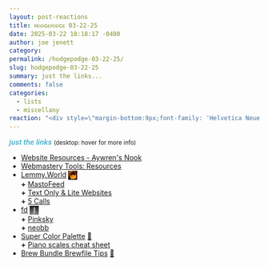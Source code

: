 ```yaml
---
layout: post-reactions
title: ʜᴏᴅɢᴇᴩᴏᴅɢᴇ 03-22-25
date: 2025-03-22 10:18:17 -0400
author: joe jenett
category: 
permalink: /hodgepodge-03-22-25/
slug: hodgepodge-03-22-25
summary: just the links...
comments: false
categories:
  - lists
  - miscellany
reaction: "<div style=\"margin-bottom:9px;font-family: 'Helvetica Neue',Helvetica,Arial,sans-serif;font-weight:600;font-size:.9rem;\">Reactions:</div><p><a href=\"https://toot.community/@jenett/114206694571487777#favorited-by-109326597713827183\"><img src=\"https://static.toot.community/cache/accounts/avatars/112/757/571/850/957/359/original/71a15e19bfc75e90.png\" alt=\"\" width=\"48\"><br><span style=\"font-size:.9rem;\">Pamela</span></a></p>"
---
```

<p><span style="font-style:italic;font-weight:600;color:#41adcc;">just the links</span> <small>(desktop: hover for more info)</small></p>
<ul class="links">
	<li><a title="Website Resources - Aywren's Nook | Gaming & Geek Blog" href="https://aywren.com/resources">Website Resources - Aywren's Nook</a></li>
	<li><a title="Lockheart Love" href="https://lockheartlove.neocities.org/webmastery/resources">Webmastery Tools: Resources</a></li>
	<li><a title="Lemmy.World - A generic Lemmy server for everyone to use." href="https://lemmy.world/">Lemmy.World</a>   <a href="https://pinboard.in/u:ramblinggit" title="ramblinggit"><img src="/images/brad.png" width="18" height="18" alt="ramblinggit" style="vertical-align:middle;"></a><br> <strong>+</strong> <a title="MastoFeed - Send your RSS Feeds to Mastodon" href="https://mastofeed.org/">MastoFeed</a><br> <strong>+</strong> <a title="Some Lite Websites" href="https://bmk.neocities.org/">Text Only &amp; Lite Websites</a><br> <strong>+</strong> <a title="the easiest and most effective way for U.S. constituents to make a political impact" href="https://5calls.org/">5 Calls</a></li>
	<li><a title="GitHub - sharkdp/fd: A simple, fast and user-friendly alternative to 'find'" href="https://github.com/sharkdp/fd">fd</a>  <a href="https://pinboard.in/u:mikael" title="mikael"><img src="/images/mikael.png" width="18" height="18" alt="mikael" style="vertical-align:middle;"></a><br> <strong>+</strong> <a title="a 3rd party Bluesky client focused on photos" href="https://pinksky.app/">Pinksky</a><br> <strong>+</strong> <a title="GitHub - smaudd/neobb: Bulletin board for the small web community." href="https://github.com/smaudd/neobb">neobb</a></li>
	<li><a title="Super Color Palette - Shift hue, saturation, lightness, and more!" href="https://supercolorpalette.com/">Super Color Palette</a> <a title="source" href="https://pinboard.in/u:roger">📌</a><br> <strong>+</strong> <a title="by Steph Ango" href="https://stephango.com/piano">Piano scales cheat sheet</a></li>
	<li><a title="by Christopher A at GitHub" href="https://gist.github.com/ChristopherA/a579274536aab36ea9966f301ff14f3f">Brew Bundle Brewfile Tips</a> <a title="source" href="https://pinboard.in/u:jimcmcdonald">📌</a></li>
</ul>
<a style="display:none;" href="https://brid.gy/publish/mastodon"><small>(cross-posted to mastodon)</small></a>